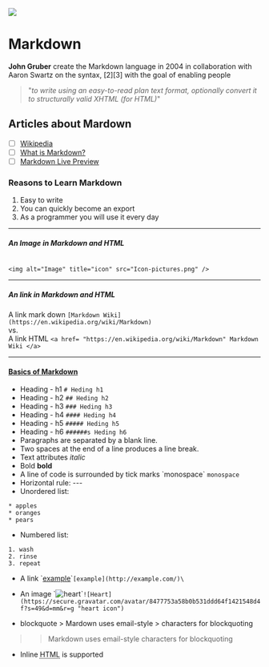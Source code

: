 ![](https://markdownmonster.west-wind.com/images/markdown_icon.png)
# Markdown
 **John Gruber** create the Markdown language in 2004 in collaboration with Aaron Swartz on the syntax, [2][3] with the goal of enabling people 
 > "_to write using an easy-to-read plan text format, optionally convert it to structurally valid XHTML (for HTML)_"
 ## Articles about Mardown 
 - [ ] [Wikipedia](https://en.wikipedia.org/wiki/Markdown)
 - [ ] [What is Markdown?](http://kirkstrobeck.github.io/whatismarkdown.com/)
 - [ ] [Markdown Live Preview](https://markdownlivepreview.com/)
 ### Reasons to Learn Markdown
 1. Easy to write
 2. You can quickly become an export
 3. As a programmer you will use it every day

--- 

##### An Image in Markdown and HTML
```![Image](Icon-pictures.png "icon")

<img alt="Image" title="icon" src="Icon-pictures.png" />
```

---

##### An link in Markdown and HTML

A link mark down ```[Markdown Wiki](https://en.wikipedia.org/wiki/Markdown)```  
vs.  
A link HTML ```<a href= "https://en.wikipedia.org/wiki/Markdown" Markdown Wiki </a>```

---

#### [Basics of Markdown](https://en.wikipedia.org/wiki/Markdown)  

* Heading - h1 ```# Heding h1```
* Heading - h2 ```## Heding h2```
* Heading - h3 ```### Heding h3```
* Heading - h4 ```#### Heding h4```
* Heading - h5 ```##### Heding h5```
* Heading - h6 ```######s Heding h6```
* Paragraphs are separated by a blank line.  
* Two spaces at the end of a line produces a line break.  
* Text attributes _italic_
* Bold **bold**
* A line of code is surrounded by tick marks \`monospace\` `monospace	`
* Horizontal rule: --- 
* Unordered list:
```
* apples  
* oranges  
* pears
```
* Numbered list:
```
1. wash
2. rinse
3. repeat
```
* A link \`[example](http:example.com/)\``[example](http://example.com/)\` 
  

* An image \`![heart](https://secure.gravatar.com/avatar/8477753a58b0b531ddd64f1421548d4f?s=49&d=mm&r=g "heart icon")\``![Heart](https://secure.gravatar.com/avatar/8477753a58b0b531ddd64f1421548d4f?s=49&d=mm&r=g "heart icon")`
* blockquote > Mardown uses email-style > characters for blockquoting
>> Markdown uses email-style characters for blockquoting
* Inline <abbr title="Hypertext Markup Language">HTML</abbr> is supported